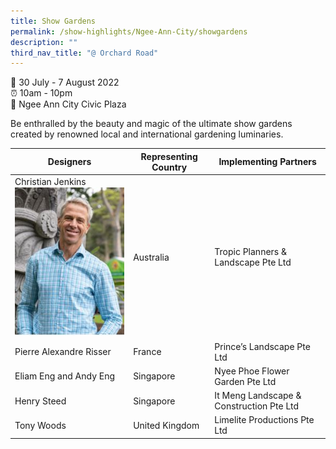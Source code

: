 ```yaml
---
title: Show Gardens
permalink: /show-highlights/Ngee-Ann-City/showgardens
description: ""
third_nav_title: "@ Orchard Road"
---
```

📆 30 July - 7 August 2022 <br>
⏰ 10am - 10pm<br>
📍 Ngee Ann City Civic Plaza<br>
	
Be enthralled by the beauty and magic of the ultimate show gardens created by renowned local and international gardening luminaries.



| Designers | Representing Country | Implementing Partners |
| -------- | -------- | -------- |
| Christian Jenkins ![Christian Jenkins](/images/christian.jpg)| Australia | Tropic Planners & Landscape Pte Ltd |
| Pierre Alexandre Risser | France | Prince’s Landscape Pte Ltd |
| Eliam Eng and Andy Eng | Singapore | Nyee Phoe Flower Garden Pte Ltd |
| Henry Steed | Singapore | It Meng Landscape & Construction Pte Ltd |
| Tony Woods | United Kingdom | Limelite Productions Pte Ltd |